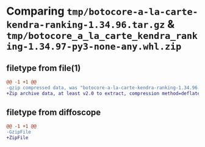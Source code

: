 # Comparing `tmp/botocore-a-la-carte-kendra-ranking-1.34.96.tar.gz` & `tmp/botocore_a_la_carte_kendra_ranking-1.34.97-py3-none-any.whl.zip`

## filetype from file(1)

```diff
@@ -1 +1 @@
-gzip compressed data, was "botocore-a-la-carte-kendra-ranking-1.34.96.tar", last modified: Thu May  2 01:01:26 2024, max compression
+Zip archive data, at least v2.0 to extract, compression method=deflate
```

## filetype from diffoscope

```diff
@@ -1 +1 @@
-GzipFile
+ZipFile
```

